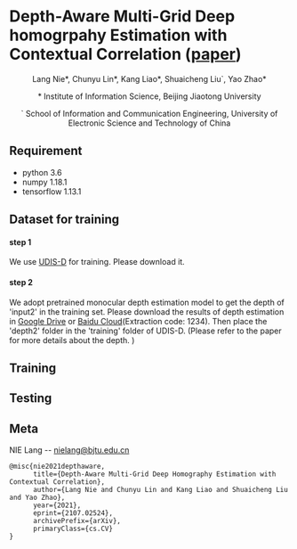 # Depth-Aware Multi-Grid Deep homogrpahy Estimation with Contextual Correlation ([paper](https://arxiv.org/pdf/2107.02524.pdf))
<p align="center">Lang Nie*, Chunyu Lin*, Kang Liao*, Shuaicheng Liu`, Yao Zhao*</p>
<p align="center">* Institute of Information Science, Beijing Jiaotong University</p>
<p align="center">` School of Information and Communication Engineering, University of Electronic Science and Technology of China</p>

## Requirement
* python 3.6
* numpy 1.18.1
* tensorflow 1.13.1

## Dataset for training 
#### step 1
We use [UDIS-D](https://github.com/nie-lang/UnsupervisedDeepImageStitching) for training. Please download it.
#### step 2
We adopt pretrained monocular depth estimation model to get the depth of 'input2' in the training set. Please download the results of depth estimation in [Google Drive](https://drive.google.com/file/d/1UTDIpNpl5te8RaO_Zt22bxYjNMLwl5ql/view?usp=sharing) or [Baidu Cloud](https://pan.baidu.com/s/16u2qyYRw6ciMuZz9hrdLoA)(Extraction code: 1234). Then place the 'depth2' folder in the 'training' folder of UDIS-D. (Please refer to the paper for more details about the depth. )

## Training

## Testing

## Meta
NIE Lang -- nielang@bjtu.edu.cn
```
@misc{nie2021depthaware,
      title={Depth-Aware Multi-Grid Deep Homography Estimation with Contextual Correlation}, 
      author={Lang Nie and Chunyu Lin and Kang Liao and Shuaicheng Liu and Yao Zhao},
      year={2021},
      eprint={2107.02524},
      archivePrefix={arXiv},
      primaryClass={cs.CV}
}
```
